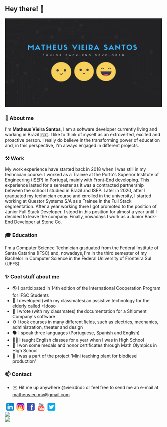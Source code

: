 ## Hey there! 👋

![header](/img/Header.gif)

### 🍰 About me

I'm **Matheus Vieira Santos**, I am a software developer currently living and working in Brazil 🇧🇷. I like to think of myself as an extroverted, excited and proactive person. I really do believe in the transforming power of education and, in this perspective, I'm always engaged in different projects.

### ⚒️ Work

My work experience have started back in 2018 when I was still in my technician course. I worked as a Trainee at the Porto's Superior Institute of Engineering (ISEP) in Portugal, mainly with Front-End developing. This experience lasted for a semester as it was a contracted partnership between the school I studied in Brazil and ISEP. Later in 2020, after I graduated my technician course and enrolled in the university, I started working at Questor Systems S/A as a Trainee in the Full Stack segmentation. After a year working there I got promoted to the position of Junior Full Stack Developer. I stood in this position for almost a year until I decided to leave the company. Finally, nowadays I work as a Junior Back-End Developer at Stone Co.

### 🎓 Education

I'm a Computer Science Technician graduated from the Federal Institute of Santa Catarina (IFSC) and, nowadays, I'm in the third semester of my Bachelor in Computer Science in the Federal University of Fronteira Sul (UFFS).

### ✨ Cool stuff about me

- 🌎 I participated in 14th edition of the International Cooperation Program for IFSC Students
- 💊 I developed (with my classmates) an assistive technology for the elderly called +Idoso
- 📄 I wrote (with my classmates) the documentation for a Shipment Company's software
- ⚙️ I took courses in many different fields, such as electrics, mechanics, administration, theater and design
- 🗣️ I speak three languages (Portuguese, Spanish and English)
- 🧑‍🏫 I taught English classes for a year when I was in High School
- 🏅 I won some medals and honor certificates through Math Olympics in High School
- 🌱 I was a part of the project 'Mini teaching plant for biodiesel production'

### 📫 Contact

- ✉️ Hit me up anywhere @vieir4ndo or feel free to send me an e-mail at matheus.eu.mv@gmail.com

<div>

[<img align="left" alt="Matheus | LinkedIn" width="33px" src="/img/icons8-linkedin-48.png" />](https://www.linkedin.com/in/vieir4ndo/)

[<img align="left" alt="Matheus | Instagram" width="33px" src="/img/icons8-instagram-48.png" />](https://www.instagram.com/vieir4ndo)

[<img align="left" alt="Matheus | Facebook" width="33px" src="/img/icons8-facebook-48.png" />](https://www.facebook.com/vieir4ndo)

[<img align="left" alt="Matheus | Youtube" width="33px" src="/img/icons8-youtube-48.png" />](https://www.youtube.com/channel/vieir4ndo)
  
[<img align="left" alt="Matheus | Twitter" width="33px" src="/img/icons8-twitter-quadrado-48.png" />](https://www.twitter.com/vieir4ndo)

 </div>
 <br />

<img align="left" src="https://github-readme-stats.vercel.app/api/?username=vieir4ndo&count_private=true&theme=dracula" width="400"/>

<img align="left" src="https://github-readme-stats.vercel.app/api/top-langs/?username=vieir4ndo&theme=dracula&langs_count=8&layout=compact" width="300"/>

